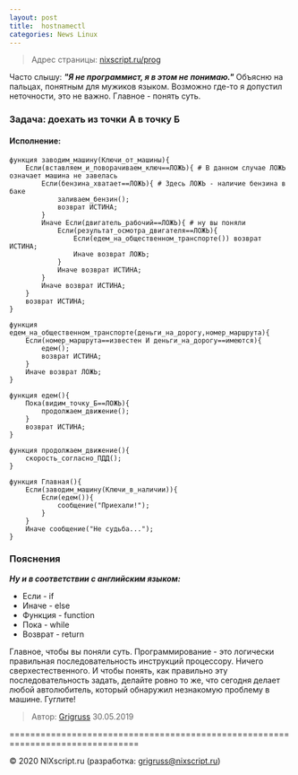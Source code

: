 ```yaml
---
layout: post
title:  hostnamectl
categories: News Linux
---
```



> Адрес страницы: [nixscript.ru/prog](https://nixscript.ru/prog)

Часто слышу: ***"Я не программист, я в этом не понимаю."***
 Объясню на пальцах, понятным для мужиков языком. Возможно где-то я допустил неточности, это не 
важно. Главное - понять суть.

### Задача: доехать из точки А в точку Б

#### Исполнение:

```
функция заводим_машину(Ключи_от_машины){
	Если(вставляем_и_поворачиваем_ключ==ЛОЖЬ){ # В данном случае ЛОЖЬ означает машина не завелась
		Если(бензина_хватает==ЛОЖЬ){ # Здесь ЛОЖЬ - наличие бензина в баке
			заливаем_бензин();
			возврат ИСТИНА;
		}
		Иначе Если(двигатель_рабочий==ЛОЖЬ){ # ну вы поняли
			Если(результат_осмотра_двигателя==ЛОЖЬ){
				Если(едем_на_общественном_транспорте()) возврат ИСТИНА;
				Иначе возврат ЛОЖЬ;
			}
			Иначе возврат ИСТИНА;
		}
		Иначе возврат ИСТИНА;
	}
	возврат ИСТИНА;
}

функция едем_на_общественном_транспорте(деньги_на_дорогу,номер_маршрута){
	Если(номер_маршрута==известен И деньги_на_дорогу==имеются){
		едем();
		возврат ИСТИНА;
	}
	Иначе возврат ЛОЖЬ;
}

функция едем(){
	Пока(видим_точку_Б==ЛОЖЬ){
		продолжаем_движение();
	}
	возврат ИСТИНА;
}

функция продолжаем_движение(){
	скорость_согласно_ПДД();
}

функция Главная(){
	Если(заводим_машину(Ключи_в_наличии)){
		Если(едем()){
			сообщение("Приехали!");
		}
	}
	Иначе сообщение("Не судьба...");
}
```

### Пояснения

***Ну и в соответствии с английским языком:***

* Если - if
* Иначе - else
* Функция - function
* Пока - while
* Возврат - return

Главное, чтобы вы поняли суть. Программирование - это логически правильная последовательность инструкций процессору.
Ничего сверхестественного. И чтобы понять, как правильно эту последовательность задать, делайте ровно то же,
что сегодня делает любой автолюбитель, который обнаружил незнакомую проблему в машине. Гуглите!

>Автор: [Grigruss](https://grigrus.ru) 30.05.2019


===============================================================================

© 2020 NIXscript.ru (разработка: grigruss@nixscript.ru)

